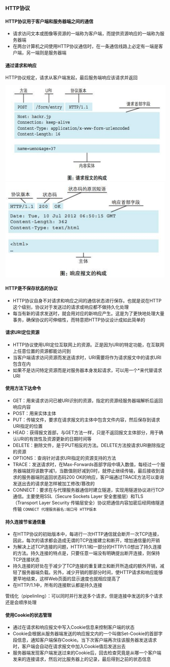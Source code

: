 ### HTTP协议
#### HTTP协议用于客户端和服务器端之间的通信
- 请求访问文本或图像等资源的一端称为客户端，而提供资源响应的一端称为服务器端
- 在两台计算机之间使用HTTP协议通信时，在一条通信线路上必定有一端是客户端，另一端则是服务器端

#### 通过请求和响应
HTTP协议规定，请求从客户端发起，最后服务端响应该请求并返回

<img src="./assets/请求报文.png" width="600" height="300" />
<img src="./assets/响应报文.png" width="500" height="300" />

#### HTTP是不保存状态的协议
- HTTP协议自身不对请求和响应之间的通信状态进行保存。也就是说在HTTP这个级别，协议对于发送过的请求或响应都不做持久化处理
- 每当有新的请求发送时，就会用对应的新响应产生。这是为了更快地处理大量事务，确保协议的可伸缩性，而特意把HTTP协议设计成如此简单的

#### 请求URI定位资源
- HTTP协议使用URI定位互联网上的资源。正是因为URI的特定功能，在互联网上任意位置的资源都能访问到
- 当客户端请求访问资源而发送请求时，URI需要将作为请求报文中的请求URI包含在内
- 如果不是访问特定资源而是对服务器本身发起请求，可以用一个*来代替请求URI

#### 使用方法下达命令
- GET：用来请求访问已被URI识别的资源，指定的资源经服务器端解析后返回响应内容
- POST：用来实体主体
- PUT：传输文件，要求在请求报文的主体中包含文件内容，然后保存到请求URI指定的位置
- HEAD：获得报文首部，与GET方法一样，只是不返回报文主体部分，用于确认URI的有效性及资源更新的日期时间等
- DELETE：删除文件，是于PUT相反的方法。DELETE方法按请求URI删除指定的资源
- OPTIONS：查询针对请求URI指定的资源支持的方法
- TRACE：发送请求时，在Max-Forwards首部字段中填入数值，每经过一个服务器端就将该数字减1，当数值刚好减到0时，就停止继续传输，最后接收到请求的服务器端则返回状态码200 OK的响应，客户端通过TRACE方法可以查询发送出去的请求是怎样被加工修改/篡改的
- CONNECT：要求在与代理服务器通信时建立隧道，实现用隧道协议进行TCP通信。主要使用SSL（Secure Sockets Layer 安全套接层）和TLS（Transport Layer Security 传输层安全）协议把通信内容加密后经网络隧道传输
`CONNECT 代理服务器名:端口号 HTTP版本`

#### 持久连接节省通信量
- 在HTTP协议的初始版本中，每进行一次HTTP通信就会断开一次TCP连接，因此，每次的请求都会造成无谓的TCP连接建立和断开，增加通信量的开销
- 为解决上述TCP连接的问题，HTTP/1.1和一部分的HTTP/1.0想出了持久连接的方法。持久连接的特点是，只要任意一端没有明确提出断开连接，则保持TCP连接状态
- 持久连接的好处在于减少了TCP连接的重复建立和断开所造成的额外开销，减轻了服务器端负载。另外，减少开销的那部分时间，使HTTP请求和响应能够更早地结束，这样Web页面的显示速度也就相应提高了
- 在HTTP/1.1中，所有的连接默认都是持久连接

管线化（pipelinling）：可以同时并行发送多个请求，但是连接中发送的多个请求还是会顺序处理

#### 使用Cookie的状态管理
- 通过在请求和响应报文中写入Cookie信息来控制客户端的状态
- Cookie会根据从服务器端发送的响应报文内的一个叫做Set-Cookie的首部字段信息，通知客户端保存Cookie。当下次客户端再次往该服务器发送请求时，客户端会自动在请求报文中加入Cookie值后发送出去
- 服务器端发现客户端发送过来的Cookie后，回去检查究竟是从哪一个客户端发来的连接请求，然后对比服务器上的记录，最后得到之前的状态信息
